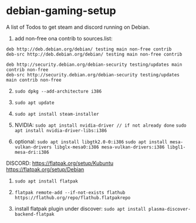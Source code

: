 # debian-gaming-setup
A list of Todos to get steam and discord running on Debian.

1. add non-free ona contrib to sources.list:
```
deb http://deb.debian.org/debian/ testing main non-free contrib
deb-src http://deb.debian.org/debian/ testing main non-free contrib

deb http://security.debian.org/debian-security testing/updates main contrib non-free
deb-src http://security.debian.org/debian-security testing/updates main contrib non-free
```

2. `sudo dpkg --add-architecture i386`

3. `sudo apt update`

4. `sudo apt install steam-installer`

5. NVIDIA:
   `sudo apt install nvidia-driver // if not already done`
   `sudo apt install nvidia-driver-libs:i386`

6. optional:
   `sudo apt install libgtk2.0-0:i386`
   `sudo apt install mesa-vulkan-drivers libglx-mesa0:i386 mesa-vulkan-drivers:i386 libgl1-mesa-dri:i386`


DISCORD:
https://flatpak.org/setup/Kubuntu
https://flatpak.org/setup/Debian

1. `sudo apt install flatpak`

2. `flatpak remote-add --if-not-exists flathub https://flathub.org/repo/flathub.flatpakrepo`

3. install flatpak plugin under discover:
   `sudo apt install plasma-discover-backend-flatpak`
